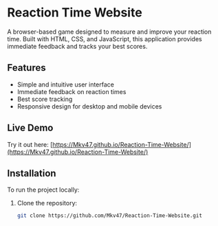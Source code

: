 # Reaction Time Website

A browser-based game designed to measure and improve your reaction time. Built with HTML, CSS, and JavaScript, this application provides immediate feedback and tracks your best scores.

## Features

- Simple and intuitive user interface  
- Immediate feedback on reaction times  
- Best score tracking  
- Responsive design for desktop and mobile devices  

## Live Demo

Try it out here: [https://Mkv47.github.io/Reaction-Time-Website/](https://Mkv47.github.io/Reaction-Time-Website/)

## Installation

To run the project locally:

1. Clone the repository:
   ```bash
   git clone https://github.com/Mkv47/Reaction-Time-Website.git
